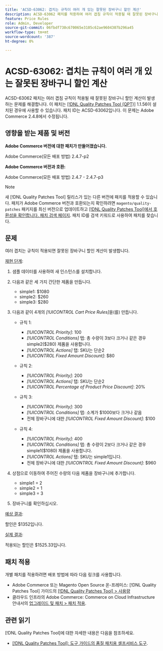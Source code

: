 ```yaml
---
title: 'ACSD-63062: 겹치는 규칙이 여러 개 있는 잘못된 장바구니 할인 계산'
description: ACSD-63062 패치를 적용하여 여러 겹침 규칙이 적용될 때 잘못된 장바구니 할인 계산이 발생하는 Adobe Commerce 문제를 해결합니다.
feature: Price Rules
role: Admin, Developer
source-git-commit: 06fbdf730c670065e3105c62ae9604307b296a45
workflow-type: tm+mt
source-wordcount: '387'
ht-degree: 0%

---
```


# ACSD-63062: 겹치는 규칙이 여러 개 있는 잘못된 장바구니 할인 계산

ACSD-63062 패치는 여러 겹침 규칙이 적용될 때 잘못된 장바구니 할인 계산이 발생하는 문제를 해결합니다. 이 패치는 [[!DNL Quality Patches Tool (QPT)]](/help/tools/quality-patches-tool/quality-patches-tool-to-self-serve-quality-patches.md) 1.1.56이 설치된 경우에 사용할 수 있습니다. 패치 ID는 ACSD-63062입니다. 이 문제는 Adobe Commerce 2.4.8에서 수정됩니다.

## 영향을 받는 제품 및 버전

**Adobe Commerce 버전에 대한 패치가 만들어졌습니다.**

Adobe Commerce(모든 배포 방법) 2.4.7-p2

**Adobe Commerce 버전과 호환:**

Adobe Commerce(모든 배포 방법) 2.4.7 - 2.4.7-p3

>[!NOTE]
>
>새 [!DNL Quality Patches Tool] 릴리스가 있는 다른 버전에 패치를 적용할 수 있습니다. 패치가 Adobe Commerce 버전과 호환되는지 확인하려면 `magento/quality-patches` 패키지를 최신 버전으로 업데이트하고 [[!DNL Quality Patches Tool]에서 호환성을 확인합니다. 패치 검색 페이지](https://experienceleague.adobe.com/tools/commerce-quality-patches/index.html?lang=ko). 패치 ID를 검색 키워드로 사용하여 패치를 찾습니다.

## 문제

여러 겹치는 규칙이 적용되면 잘못된 장바구니 할인 계산이 발생합니다.

<u>재현 단계</u>:

1. 샘플 데이터를 사용하여 새 인스턴스를 설치합니다.
1. 다음과 같은 세 가지 간단한 제품을 만듭니다.

   * simple1: $1080
   * simple2: $260
   * simple3: $280

1. 다음과 같이 4개의 *[!UICONTROL Cart Price Rules]*&#x200B;을(를) 만듭니다.

   * 규칙 1:

      * *[!UICONTROL Priority]*: 100
      * *[!UICONTROL Conditions]* 탭: 총 수량이 3보다 크거나 같은 경우 simple2($280) 제품을 사용합니다.
      * *[!UICONTROL Actions]* 탭: SKU는 단순2
      * *[!UICONTROL Fixed Amount Discount]*: $80

   * 규칙 2:

      * *[!UICONTROL Priority]*: 200
      * *[!UICONTROL Actions]* 탭: SKU는 단순2
      * *[!UICONTROL Percentage of Product Price Discount]*: 20%

   * 규칙 3:

      * *[!UICONTROL Priority]*: 300
      * *[!UICONTROL Conditions]* 탭: 소계가 $1000보다 크거나 같음
      * 전체 장바구니에 대한 *[!UICONTROL Fixed Amount Discount]*: $100

   * 규칙 4:

      * *[!UICONTROL Priority]*: 400
      * *[!UICONTROL Conditions]* 탭: 총 수량이 2보다 크거나 같은 경우 simple1($1080) 제품을 사용합니다.
      * *[!UICONTROL Actions]* 탭: SKU는 simple1입니다.
      * 전체 장바구니에 대한 *[!UICONTROL Fixed Amount Discount]*: $960

1. 상점으로 이동하여 주어진 수량의 다음 제품을 장바구니에 추가합니다.

   * simple1 = 2
   * simple2 = 1
   * simple3 = 3

1. 장바구니를 확인하십시오.

<u>예상 결과</u>:

할인은 $1352입니다.

<u>실제 결과</u>:

적용되는 할인은 $1525.33입니다.

## 패치 적용

개별 패치를 적용하려면 배포 방법에 따라 다음 링크를 사용합니다.

* Adobe Commerce 또는 Magento Open Source 온-프레미스: [!DNL Quality Patches Tool] 가이드의 [[!DNL Quality Patches Tool] > 사용량](/help/tools/quality-patches-tool/usage.md)
* 클라우드 인프라의 Adobe Commerce: Commerce on Cloud Infrastructure 안내서의 [업그레이드 및 패치 > 패치 적용](https://experienceleague.adobe.com/docs/commerce-cloud-service/user-guide/develop/upgrade/apply-patches.html?lang=ko).


## 관련 읽기

[!DNL Quality Patches Tool]에 대한 자세한 내용은 다음을 참조하세요.

* [[!DNL Quality Patches Tool]: 도구 가이드의 품질 패치용 셀프서비스 도구](/help/tools/quality-patches-tool/quality-patches-tool-to-self-serve-quality-patches.md).
